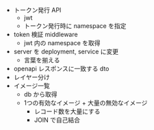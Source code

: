 - トークン発行 API
  - jwt
  - トークン発行時に namespace を指定
- token 検証 middleware
  - jwt 内の namespace を取得
- server を deployment, service に変更
  - 言葉を揃える
- openapi レスポンスに一致する dto
- レイヤー分け
- イメージ一覧
  - db から取得
  - 1つの有効なイメージ + 大量の無効なイメージ
    - レコード数を大量にする
    - JOIN で自己結合
